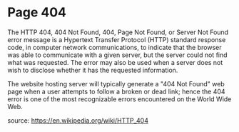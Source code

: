 # Page 404

The HTTP 404, 404 Not Found, 404, Page Not Found, or Server Not Found error message is a Hypertext Transfer Protocol (HTTP) standard response code, in computer network communications, to indicate that the browser was able to communicate with a given server, but the server could not find what was requested. The error may also be used when a server does not wish to disclose whether it has the requested information.

The website hosting server will typically generate a "404 Not Found" web page when a user attempts to follow a broken or dead link; hence the 404 error is one of the most recognizable errors encountered on the World Wide Web.

source: https://en.wikipedia.org/wiki/HTTP_404
